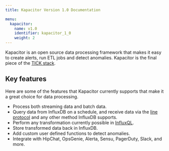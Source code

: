 ```yaml
---
title: Kapacitor Version 1.0 Documentation

menu:
  kapacitor:
    name: v1.0
    identifier: kapacitor_1_0
    weight: 2
---
```


Kapacitor is an open source data processing framework that makes it easy to create
alerts, run ETL jobs and detect anomalies.
Kapacitor is the final piece of the [TICK stack](https://influxdata.com/time-series-platform/).

## Key features

Here are some of the features that Kapacitor currently supports that make it a
great choice for data processing.

* Process both streaming data and batch data.
* Query data from InfluxDB on a schedule, and receive data via the
[line protocol](/influxdb/v1.0/write_protocols/line/) and any other method InfluxDB supports.
* Perform any transformation currently possible in [InfluxQL](/influxdb/v1.0/query_language/spec/).
* Store transformed data back in InfluxDB.
* Add custom user defined functions to detect anomalies.
* Integrate with HipChat, OpsGenie, Alerta, Sensu, PagerDuty, Slack, and more.
